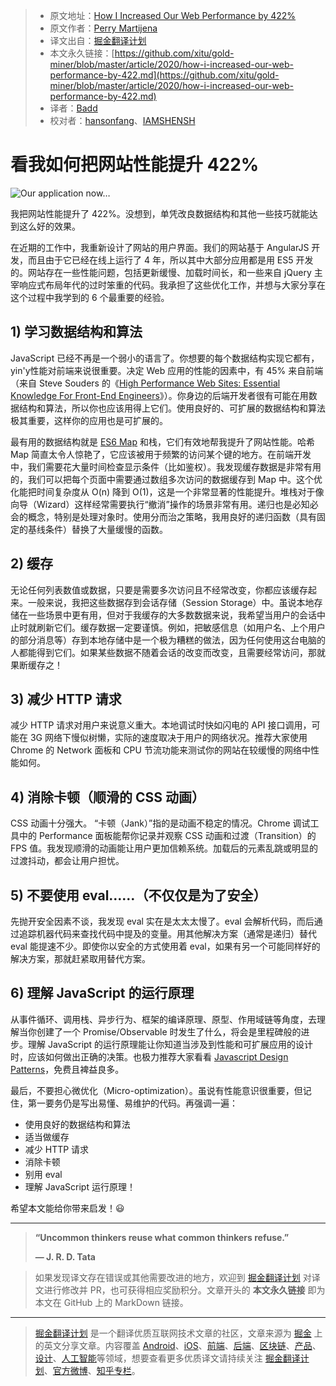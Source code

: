> * 原文地址：[How I Increased Our Web Performance by 422%](https://blog.bitsrc.io/how-i-increased-our-web-performance-by-422-84e4997132ff)
> * 原文作者：[Perry Martijena](https://medium.com/@thisisnotperry)
> * 译文出自：[掘金翻译计划](https://github.com/xitu/gold-miner)
> * 本文永久链接：[https://github.com/xitu/gold-miner/blob/master/article/2020/how-i-increased-our-web-performance-by-422.md](https://github.com/xitu/gold-miner/blob/master/article/2020/how-i-increased-our-web-performance-by-422.md)
> * 译者：[Badd](https://juejin.im/user/5b0f6d4b6fb9a009e405dda1)
> * 校对者：[hansonfang](https://github.com/hansonfang)、[IAMSHENSH](https://github.com/IAMSHENSH)

# 看我如何把网站性能提升 422%

![Our application now…](https://cdn-images-1.medium.com/max/5200/0*jDO8rVIDpzTq0vGx.jpeg)

我把网站性能提升了 422%。没想到，单凭改良数据结构和其他一些技巧就能达到这么好的效果。

在近期的工作中，我重新设计了网站的用户界面。我们的网站基于 AngularJS 开发，而且由于它已经在线上运行了 4 年，所以其中大部分应用都是用 ES5 开发的。网站存在一些性能问题，包括更新缓慢、加载时间长，和一些来自 jQuery 主宰响应式布局年代的过时笨重的代码。我承担了这些优化工作，并想与大家分享在这个过程中我学到的 6 个最重要的经验。

## 1) 学习数据结构和算法

JavaScript 已经不再是一个弱小的语言了。你想要的每个数据结构实现它都有，yin'y性能对前端来说很重要。决定 Web 应用的性能的因素中，有 45% 来自前端（来自 Steve Souders 的《[High Performance Web Sites: Essential Knowledge For Front-End Engineers](http://shop.oreilly.com/product/9780596529307.do)》）。你身边的后端开发者很有可能在用数据结构和算法，所以你也应该用得上它们。使用良好的、可扩展的数据结构和算法极其重要，这样你的应用也是可扩展的。

最有用的数据结构就是 [ES6 Map](https://developer.mozilla.org/en-US/docs/Web/JavaScript/Reference/Global_Objects/Map) 和栈，它们有效地帮我提升了网站性能。哈希 Map 简直太令人惊艳了，它应该被用于频繁的访问某个键的地方。在前端开发中，我们需要花大量时间检查显示条件（比如鉴权）。我发现缓存数据是非常有用的，我们可以把每个页面中需要通过数组多次访问的数据缓存到 Map 中。这个优化能把时间复杂度从 O(n) 降到 O(1)，这是一个非常显著的性能提升。堆栈对于像向导（Wizard）这样经常需要执行“撤消”操作的场景非常有用。递归也是必知必会的概念，特别是处理对象时。使用分而治之策略，我用良好的递归函数（具有固定的基线条件）替换了大量缓慢的函数。

## 2) 缓存

无论任何列表数值或数据，只要是需要多次访问且不经常改变，你都应该缓存起来。一般来说，我把这些数据存到会话存储（Session Storage）中。虽说本地存储在一些场景中更有用，但对于我缓存的大多数数据来说，我希望当用户的会话中止时就刷新它们。缓存数据一定要谨慎。例如，把敏感信息（如用户名、上个用户的部分消息等）存到本地存储中是一个极为糟糕的做法，因为任何使用这台电脑的人都能得到它们。如果某些数据不随着会话的改变而改变，且需要经常访问，那就果断缓存之！

## 3) 减少 HTTP 请求

减少 HTTP 请求对用户来说意义重大。本地调试时快如闪电的 API 接口调用，可能在 3G 网络下慢似树懒，实际的速度取决于用户的网络状况。推荐大家使用 Chrome 的 Network 面板和 CPU 节流功能来测试你的网站在较缓慢的网络中性能如何。

## 4) 消除卡顿（顺滑的 CSS 动画）

CSS 动画十分强大。 “卡顿（Jank）”指的是动画不稳定的情况。Chrome 调试工具中的 Performance 面板能帮你记录并观察 CSS 动画和过渡（Transition）的 FPS 值。我发现顺滑的动画能让用户更加信赖系统。加载后的元素乱跳或明显的过渡抖动，都会让用户担忧。

## 5) 不要使用 eval……（不仅仅是为了安全）

先抛开安全因素不谈，我发现 eval 实在是太太太慢了。eval 会解析代码，而后通过追踪机器代码来查找代码中提及的变量。用其他解决方案（通常是递归）替代 eval 能提速不少。即使你以安全的方式使用着 eval，如果有另一个可能同样好的解决方案，那就赶紧取用替代方案。

## 6) 理解 JavaScript 的运行原理

从事件循环、调用栈、异步行为、框架的编译原理、原型、作用域链等角度，去理解当你创建了一个 Promise/Observable 时发生了什么，将会是里程碑般的进步。理解 JavaScript 的运行原理能让你知道当涉及到性能和可扩展应用的设计时，应该如何做出正确的决策。也极力推荐大家看看 [Javascript Design Patterns](https://www.dofactory.com/javascript/design-patterns)，免费且裨益良多。

最后，不要担心微优化（Micro-optimization）。虽说有性能意识很重要，但记住，第一要务仍是写出易懂、易维护的代码。再强调一遍：

* 使用良好的数据结构和算法
* 适当做缓存
* 减少 HTTP 请求
* 消除卡顿
* 别用 eval
* 理解 JavaScript 运行原理！

希望本文能给你带来启发！😃

---

> **“Uncommon thinkers reuse what common thinkers refuse.”**
>
> **— J. R. D. Tata**

> 如果发现译文存在错误或其他需要改进的地方，欢迎到 [掘金翻译计划](https://github.com/xitu/gold-miner) 对译文进行修改并 PR，也可获得相应奖励积分。文章开头的 **本文永久链接** 即为本文在 GitHub 上的 MarkDown 链接。

---

> [掘金翻译计划](https://github.com/xitu/gold-miner) 是一个翻译优质互联网技术文章的社区，文章来源为 [掘金](https://juejin.im) 上的英文分享文章。内容覆盖 [Android](https://github.com/xitu/gold-miner#android)、[iOS](https://github.com/xitu/gold-miner#ios)、[前端](https://github.com/xitu/gold-miner#前端)、[后端](https://github.com/xitu/gold-miner#后端)、[区块链](https://github.com/xitu/gold-miner#区块链)、[产品](https://github.com/xitu/gold-miner#产品)、[设计](https://github.com/xitu/gold-miner#设计)、[人工智能](https://github.com/xitu/gold-miner#人工智能)等领域，想要查看更多优质译文请持续关注 [掘金翻译计划](https://github.com/xitu/gold-miner)、[官方微博](http://weibo.com/juejinfanyi)、[知乎专栏](https://zhuanlan.zhihu.com/juejinfanyi)。
